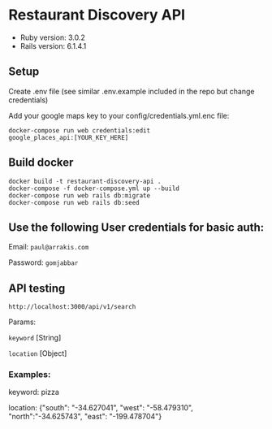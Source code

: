 # Restaurant Discovery API

* Ruby version: 3.0.2
* Rails version: 6.1.4.1

## Setup

Create .env file (see similar .env.example included in the repo but change credentials)

Add your google maps key to your config/credentials.yml.enc file:


```
docker-compose run web credentials:edit
google_places_api:[YOUR_KEY_HERE]
```

## Build docker

```
docker build -t restaurant-discovery-api .
docker-compose -f docker-compose.yml up --build
docker-compose run web rails db:migrate
docker-compose run web rails db:seed
```

## Use the following User credentials for basic auth:

Email: `paul@arrakis.com`

Password: `gomjabbar`

## API testing
`http://localhost:3000/api/v1/search`

Params:

`keyword` [String]

`location` [Object]

### Examples:

keyword: pizza

location: {"south": "-34.627041", "west": "-58.479310", "north":"-34.625743", "east": "-199.478704"}

